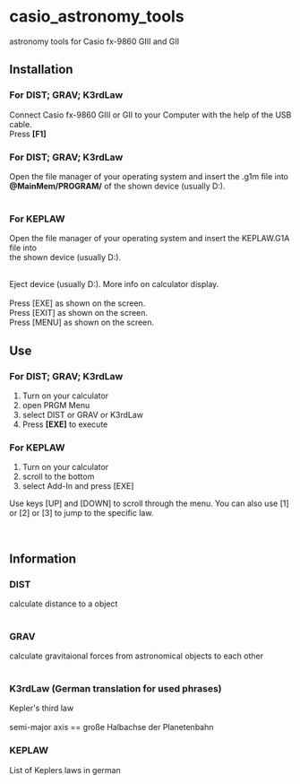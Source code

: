 # casio_astronomy_tools
astronomy tools for Casio fx-9860 GIII and GII

## Installation

### For DIST; GRAV; K3rdLaw
Connect Casio fx-9860 GIII or GII to your Computer with the help of the USB cable.<br>
Press **[F1]**<br>

### For DIST; GRAV; K3rdLaw

Open the file manager of your operating system and insert the .g1m file into **@MainMem/PROGRAM/** of the shown device (usually D:).<br>
<br>

### For KEPLAW

Open the file manager of your operating system and insert the KEPLAW.G1A file into <br>
the shown device (usually D:).<br>
<br>

Eject device (usually D:). More info on calculator display.<br>
<br>
Press [EXE] as shown on the screen.<br>
Press [EXIT] as shown on the screen.<br>
Press [MENU] as shown on the screen.<br>




## Use

### For DIST; GRAV; K3rdLaw
1. Turn on your calculator
2. open PRGM Menu
3. select DIST or GRAV or K3rdLaw
4. Press **[EXE]** to execute

### For KEPLAW
1. Turn on your calculator
2. scroll to the bottom
3. select Add-In and press [EXE]

Use keys [UP] and [DOWN] to scroll through the menu.
You can also use [1] or [2] or [3] to jump to the specific law.

<br>

## Information

### DIST
calculate distance to a object<br>
<br>

### GRAV
calculate gravitaional forces from astronomical objects to each other<br>
<br>

### K3rdLaw (German translation for used phrases)

Kepler's third law<br>
<br>
semi-major axis == große Halbachse der Planetenbahn<br>

### KEPLAW

List of Keplers laws in german<br>

